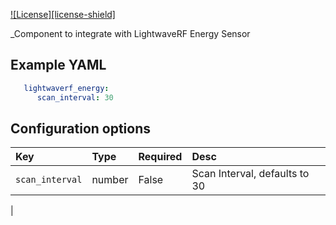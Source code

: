 
[![License][license-shield]](LICENSE.md)


_Component to integrate with LightwaveRF Energy Sensor

## Example YAML
``` yaml
   lightwaverf_energy:
      scan_interval: 30
```

## Configuration options

| Key  | Type  | Required  | Desc |
|:---|:---|:---|:---|
|  `scan_interval` |  number | False  | Scan Interval, defaults to 30  |
|





